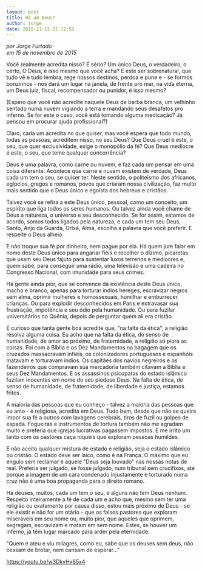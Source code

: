 ```yaml
---
layout: post
title: Há um Deus?
author: jorge
date: 2015-11-15 21:12:53
---
```

*por Jorge Furtado*\
*em 15 de novembro de 2015*

Você realmente acredita nisso? É sério? Um único Deus, o verdadeiro, o certo, O Deus, é isso mesmo que você acha? E este ser sobrenatural, que tudo vê e tudo lembra, rege nossos destinos, perdoa e pune e - se formos bonzinhos - nos dará um lugar na janela, de frente pro mar, na vida eterna, um Deus juiz, fiscal, recompensador ou punidor, é isso mesmo?

(Espero que você não acredite naquele Deus de barba branca, um velhinho sentado numa nuvem vigiando a terra e mandando seus desafetos pro inferno. Se for este o caso, você está tomando alguma medicação? Já pensou em procurar ajuda profissional?)

Claro, cada um acredita no que quiser, mas você espera que todo mundo, todas as pessoas, acreditem nisso, no seu Deus? Que Deus cruel é este, o seu, que quer exclusividade, exige o monopólio da fé? Que Deus medíocre é este, o seu, que teme qualquer concorrência?

Deus é uma palavra, como carne ou nuvem, e faz cada um pensar em uma coisa diferente. Acontece que carne e nuvem existem de verdade, Deus cada um tem o seu, se quiser ter. Neste sentido, o politeísmo dos africanos, egípcios, gregos e romanos, povos que criaram nossa civilização, faz muito mais sentido que o Deus único e egoísta dos hebreus e cristãos.

Talvez você se refira a este Deus único, pessoal, como um conceito, um espírito que liga todos os seres humanos. Ou talvez ainda você chame de Deus a natureza, o universo e seu desconhecido. Se for assim, estamos de acordo, somos todos ligados pela natureza, e cada um tem seu Deus, Santo, Anjo da Guarda, Orixá, Alma, escolha a palavra que você preferir. E respeite o Deus alheio.

E não troque sua fé por dinheiro, nem pague por ela. Há quem jure falar em nome deste Deus único para angariar fiéis e recolher o dízimo, picaretas que usam seu Deus fajuto para sustentar luxos terrenos e medíocres e, quem sabe, para conseguir uma rádio, uma televisão e uma cadeira no Congresso Nacional, com imunidade para seus crimes.

Há gente ainda pior, que se convence da existência deste Deus único, macho e branco, apenas para torturar índios hereges, escravizar negros sem alma, oprimir mulheres e homossexuais, humilhar e emburrecer crianças. Ou para explodir desconhecidos em Paris e extravasar sua frustração, impotência e seu ódio pela humanidade. Ou para fuzilar universitários no Quênia, depois de perguntar quem ali era cristão.

É curioso que tanta gente boa acredite que, "na falta da ética", a religião resolva alguma coisa. Eu acho que na falta da ética, do senso de humanidade, de amor ao próximo, de fraternidade, a religião só piora as coisas. Foi com a Bíblia e os Dez Mandamentos na bagagem que os cruzados massacravam infiéis, os colonizadores portugueses e espanhóis matavam e torturavam índios. Os capitães dos navios negreiros e os fazendeiros que compravam sua mercadoria também citavam a Bíblia e seus Dez Mandamentos. E os assassinos psicopatas do estado islâmico fuzilam inocentes em nome do seu piedoso Deus. Na falta de ética, de senso de humanidade, de fraternidade, de liberdade e justiça, estamos fritos.

A maioria das pessoas que eu conheço - talvez a maioria das pessoas que eu amo - é religiosa, acredita em Deus. Tudo bem, desde que não se queira impor sua fé a outros com lavagens cerebrais, tiros de fuzil ou golpes de espada. Fogueiras e instrumentos de tortura também não me agradam muito e preferia que igrejas lucrativas pagassem impostos. E me irrito um tanto com os pastores caça níqueis que exploram pessoas humildes.

E não aceito qualquer mistura de estado e religião, seja o estado islâmico ou cristão. O estado deve ser laico, como é na França. O máximo que eu engulo sem reclamar é aquele "Deus seja louvado" nas nossas notas de real. Preferia ser julgado, se fosse julgado, num tribunal sem crucifixos, até porque a imagem de um cara condenado injustamente e torturado numa cruz não é uma boa propaganda para o direito romano.

Há deuses, muitos, cada um tem o seu, e alguns não tem Deus nenhum. Respeito inteiramente a fé de cada um e acho que, mesmo sem ter uma religião ou exatamente por causa disso, estou mais próximo de Deus - se ele existir e não for um otário - que os falsos pastores que exploram miseráveis em seu nome ou, muito pior, que aqueles que oprimem, segregam, escravizam e matam em sem nome. Estes, se houver um inferno, já têm lugar marcado para arder pela eternidade.

"Quem é ateu e viu milagres, como eu, sabe que os deuses sem deus, não cessam de brotar, nem cansam de esperar..."

https://youtu.be/w3DkvHx65x4